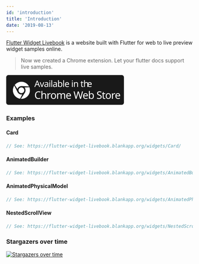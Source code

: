 ```yaml
---
id: 'introduction'
title: 'Introduction'
date: '2019-08-13'
---
```


[Flutter Widget Livebook](](https://flutter-widget-livebook.blankapp.org)) is a website built with Flutter for web to live preview widget samples online.

> Now we created a Chrome extension. Let your flutter docs support live samples.

[![](../../../assets/chrome-web-store.svg)](https://chrome.google.com/webstore/detail/flutter-widget-livebook/lnabimpogllgckbeoneoegflahpefomf)

### Examples

#### Card

```dart liveslice=Card
// See: https://flutter-widget-livebook.blankapp.org/widgets/Card/
```

#### AnimatedBuilder

```dart liveslice=AnimatedBuilder height=400px
// See: https://flutter-widget-livebook.blankapp.org/widgets/AnimatedBuilder/
```

#### AnimatedPhysicalModel

```dart liveslice=AnimatedPhysicalModel
// See: https://flutter-widget-livebook.blankapp.org/widgets/AnimatedPhysicalModel/
```

#### NestedScrollView

```dart liveslice=NestedScrollView mockup=iPhone7
// See: https://flutter-widget-livebook.blankapp.org/widgets/NestedScrollView/
```

### Stargazers over time

[![Stargazers over time](https://starchart.cc/blankapp/flutter-widget-livebook.svg)](https://starchart.cc/blankapp/flutter-widget-livebook)
